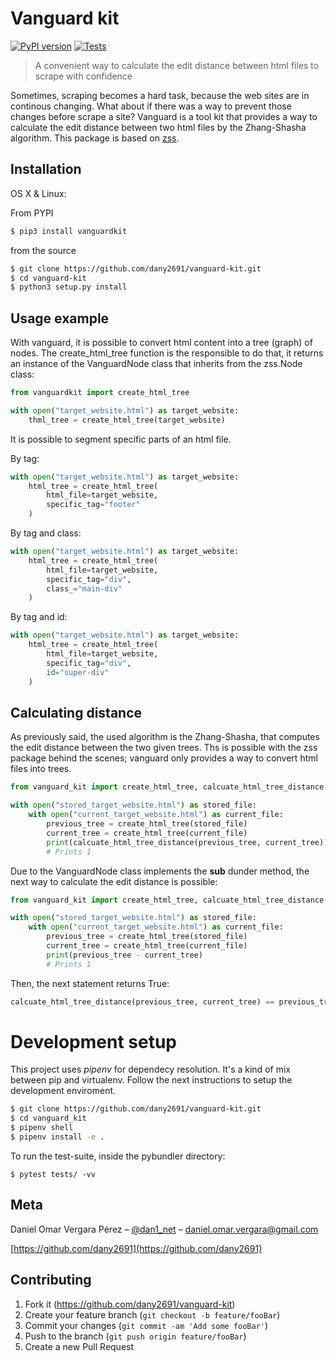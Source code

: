 Vanguard kit
==========================

[![PyPI version](https://badge.fury.io/py/vanguardkit.svg)](https://badge.fury.io/py/vanguardkit)
[![Tests](https://github.com/BentoBox-Project/vanguard-kit/workflows/CI/badge.svg)](https://github.com/BentoBox-Project/vanguard-kit/actions?workflow=CI)

> A convenient way to calculate the edit distance between html files to scrape with confidence

Sometimes, scraping becomes a hard task, because the web sites are in continous changing.
What about if there was a way to prevent those changes before scrape a site?
Vanguard is a tool kit that provides a way to calculate the edit distance between
two html files by the Zhang-Shasha algorithm.
This package is based on [zss](https://github.com/timtadh/zhang-shasha).

## Installation

OS X & Linux:

From PYPI

```sh
$ pip3 install vanguardkit
```

from the source

```sh
$ git clone https://github.com/dany2691/vanguard-kit.git
$ cd vanguard-kit
$ python3 setup.py install
```

## Usage example

With vanguard, it is possible to convert html content into a tree (graph) of nodes.
The create_html_tree function is the responsible to do that, it returns an instance of the VanguardNode class that inherits from the zss.Node class:

```python
from vanguardkit import create_html_tree

with open("target_website.html") as target_website:
    thml_tree = create_html_tree(target_website)
```

It is possible to segment specific parts of an html file.

By tag:
```python
with open("target_website.html") as target_website:
    html_tree = create_html_tree(
        html_file=target_website,
        specific_tag="footer"
    )
```

By tag and class:
```python
with open("target_website.html") as target_website:
    html_tree = create_html_tree(
        html_file=target_website,
        specific_tag="div",
        class_="main-div"
    )
```

By tag and id:
```python
with open("target_website.html") as target_website:
    html_tree = create_html_tree(
        html_file=target_website,
        specific_tag="div",
        id="super-div"
    )
```

## Calculating distance

As previously said, the used algorithm is the Zhang-Shasha, that computes the edit distance between the two given trees. Ths is possible with the zss package behind the scenes; vanguard only provides a way to convert html files into trees.

```python
from vanguard_kit import create_html_tree, calcuate_html_tree_distance

with open("stored_target_website.html") as stored_file:
    with open("current_target_website.html") as current_file:
        previous_tree = create_html_tree(stored_file)
        current_tree = create_html_tree(current_file)
        print(calcuate_html_tree_distance(previous_tree, current_tree))
        # Prints 1
```

Due to the VanguardNode class implements the __sub__ dunder method, the next way to calculate the edit distance is possible:

```python
from vanguard_kit import create_html_tree, calcuate_html_tree_distance

with open("stored_target_website.html") as stored_file:
    with open("current_target_website.html") as current_file:
        previous_tree = create_html_tree(stored_file)
        current_tree = create_html_tree(current_file)
        print(previous_tree - current_tree)
        # Prints 1
```

Then, the next statement returns True:

```python
calcuate_html_tree_distance(previous_tree, current_tree) == previous_tree - current_tree
```

# Development setup

This project uses _pipenv_ for dependecy resolution. It's a kind of mix between
pip and virtualenv. Follow the next instructions to setup the development enviroment.

```sh
$ git clone https://github.com/dany2691/vanguard-kit.git
$ cd vanguard_kit
$ pipenv shell
$ pipenv install -e .
```

To run the test-suite, inside the pybundler directory:

```shell
$ pytest tests/ -vv
```

## Meta

Daniel Omar Vergara Pérez – [@dan1_net](https://twitter.com/dan1_net) – daniel.omar.vergara@gmail.com

[https://github.com/dany2691](https://github.com/dany2691)

## Contributing

1. Fork it (<https://github.com/dany2691/vanguard-kit>)
2. Create your feature branch (`git checkout -b feature/fooBar`)
3. Commit your changes (`git commit -am 'Add some fooBar'`)
4. Push to the branch (`git push origin feature/fooBar`)
5. Create a new Pull Request
